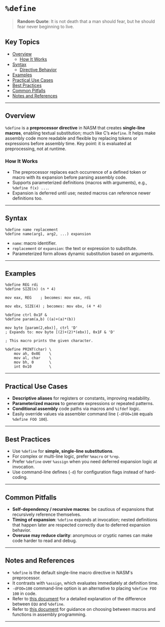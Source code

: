 # `%define`

> **Random Quote**: It is not death that a man should fear, but he should fear never beginning to live.

## Key Topics

- [Overview](#overview)
    - [How It Works](#how-it-works)
- [Syntax](#syntax)
    - [Directive Behavior](#directive-behavior)
- [Examples](#examples)
- [Practical Use Cases](#practical-use-cases)
- [Best Practices](#best-practices)
- [Common Pitfalls](#common-pitfalls)
- [Notes and References](#notes-and-references)

---

## Overview

`%define` is a **preprocessor directive** in NASM that creates **single-line macros**, enabling textual substitution; much like C’s `#define`. It helps make assembly code more readable and flexible by replacing tokens or expressions before assembly time. Key point: it is evaluated at preprocessing, not at runtime.

### How It Works

- The preprocessor replaces each occurrence of a defined token or macro with its expansion before parsing assembly code.
- Supports parameterized definitions (macros with arguments), e.g., `%define f(x) ...`.
- Expansion is deferred until use; nested macros can reference newer definitions too.  

---

## Syntax

```assembly
%define name replacement
%define name(arg1, arg2, ...) expansion
````

- `name`: macro identifier.
- `replacement` or `expansion`: the text or expression to substitute.
- Parameterized form allows dynamic substitution based on arguments.  

---

## Examples

```assembly
%define REG rdi
%define SIZE(n) (n * 4)

mov eax, REG    ; becomes: mov eax, rdi

mov ebx, SIZE(4) ; becomes: mov ebx, (4 * 4)
```

```assembly
%define ctrl 0x1F &
%define param(a,b) ((a)+(a)*(b))

mov byte [param(2,ebx)], ctrl 'D'
; Expands to: mov byte [(2)+(2)*(ebx)], 0x1F & 'D'
```

```assembly
; This macro prints the given character.

%define PRINT(char) \
    mov ah, 0x0E    \
    mov al, char    \
    mov bh, 0       \
    int 0x10        \
```

---

## Practical Use Cases

* **Descriptive aliases** for registers or constants, improving readability.
* **Parameterized macros** to generate expressions or repeated patterns.
* **Conditional assembly** code paths via macros and `%ifdef` logic.
* Easily override values via assembler command line (`-dFOO=100` equals `%define FOO 100`).

---

## Best Practices

* Use `%define` for **simple, single-line substitutions**.
* For complex or multi-line logic, prefer `%macro` or `%rep`.
* Prefer `%define` over `%assign` when you need deferred expansion logic at invocation.
* Use command-line defines (`-d`) for configuration flags instead of hard-coding.

---

## Common Pitfalls

* **Self-dependency / recursive macros**: be cautious of expansions that recursively reference themselves.
* **Timing of expansion**: `%define` expands at invocation; nested definitions that happen later are respected correctly due to deferred expansion behavior.
* **Overuse may reduce clarity**: anonymous or cryptic names can make code harder to read and debug.

---

## Notes and References

* `%define` is the default single-line macro directive in NASM's preprocessor.
* It contrasts with `%assign`, which evaluates immediately at definition time.
* `-dFOO=100` command-line option is an alternative to placing `%define FOO 100` in code.
* Refer to [this document](../../Q&A/05_equ_vs_%25define.md) for a detailed explanation of the difference between `EQU` and `%define`.
* Refer to [this document](../../Q&A/07_macro_vs_function.md) for guidance on choosing between macros and functions in assembly programming.

---

